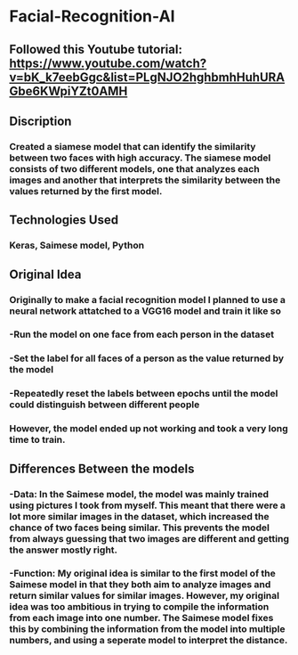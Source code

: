 # Facial-Recognition-AI
## Followed this Youtube tutorial: https://www.youtube.com/watch?v=bK_k7eebGgc&list=PLgNJO2hghbmhHuhURAGbe6KWpiYZt0AMH
## Discription
### Created a siamese model that can identify the similarity between two faces with high accuracy. The siamese model consists of two different models, one that analyzes each images and another that interprets the similarity between the values returned by the first model.
## Technologies Used
### Keras, Saimese model, Python
## Original Idea
### Originally to make a facial recognition model I planned to use a neural network attatched to a VGG16 model and train it like so
### -Run the model on one face from each person in the dataset
### -Set the label for all faces of a person as the value returned by the model
### -Repeatedly reset the labels between epochs until the model could distinguish between different people
### However, the model ended up not working and took a very long time to train.
## Differences Between the models
### -Data: In the Saimese model, the model was mainly trained using pictures I took from myself. This meant that there were a lot more similar images in the dataset, which increased the chance of two faces being similar. This prevents the model from always guessing that two images are different and getting the answer mostly right. 
### -Function: My original idea is similar to the first model of the Saimese model in that they both aim to analyze images and return similar values for similar images. However, my original idea was too ambitious in trying to compile the information from each image into one number. The Saimese model fixes this by combining the information from the model into multiple numbers, and using a seperate model to interpret the distance.
